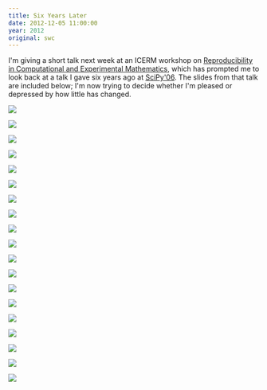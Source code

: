 ```yaml
---
title: Six Years Later
date: 2012-12-05 11:00:00
year: 2012
original: swc
---
```

<p>I'm giving a short talk next week at an ICERM workshop on <a href="http://icerm.brown.edu/tw12-5-rcem">Reproducibility in Computational and Experimental Mathematics</a>, which has prompted me to look back at a talk I gave six years ago at <a href="{{site.baseurl}}/blog/2006/08/scipy06-first-morning.html">SciPy'06</a>. The slides from that talk are included below; I'm now trying to decide whether I'm pleased or depressed by how little has changed.</p>
<p><img src="{{site.github.url}}/files/2012/12/scipy06-01.png" /></p>
<p><img src="{{site.github.url}}/files/2012/12/scipy06-02.png" /></p>
<p><img src="{{site.github.url}}/files/2012/12/scipy06-03.png" /></p>
<p><img src="{{site.github.url}}/files/2012/12/scipy06-04.png" /></p>
<p><img src="{{site.github.url}}/files/2012/12/scipy06-05.png" /></p>
<p><img src="{{site.github.url}}/files/2012/12/scipy06-06.png" /></p>
<p><img src="{{site.github.url}}/files/2012/12/scipy06-07.png" /></p>
<p><img src="{{site.github.url}}/files/2012/12/scipy06-08.png" /></p>
<p><img src="{{site.github.url}}/files/2012/12/scipy06-09.png" /></p>
<p><img src="{{site.github.url}}/files/2012/12/scipy06-10.png" /></p>
<p><img src="{{site.github.url}}/files/2012/12/scipy06-11.png" /></p>
<p><img src="{{site.github.url}}/files/2012/12/scipy06-12.png" /></p>
<p><img src="{{site.github.url}}/files/2012/12/scipy06-13.png" /></p>
<p><img src="{{site.github.url}}/files/2012/12/scipy06-14.png" /></p>
<p><img src="{{site.github.url}}/files/2012/12/scipy06-15.png" /></p>
<p><img src="{{site.github.url}}/files/2012/12/scipy06-16.png" /></p>
<p><img src="{{site.github.url}}/files/2012/12/scipy06-17.png" /></p>
<p><img src="{{site.github.url}}/files/2012/12/scipy06-18.png" /></p>
<p><img src="{{site.github.url}}/files/2012/12/scipy06-19.png" /></p>
